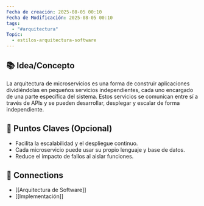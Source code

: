 ```yaml
---
Fecha de creación: 2025-08-05 00:10
Fecha de Modificación: 2025-08-05 00:10
tags:
  - "#arquitectura"
Topic:
  - estilos-arquitectura-software
---
```



## 📚 Idea/Concepto 

La arquitectura de microservicios es una forma de construir aplicaciones dividiéndolas en pequeños servicios independientes, cada uno encargado de una parte específica del sistema. Estos servicios se comunican entre sí a través de APIs y se pueden desarrollar, desplegar y escalar de forma independiente.
## 📌 Puntos Claves (Opcional)
- Facilita la escalabilidad y el despliegue continuo.
- Cada microservicio puede usar su propio lenguaje y base de datos.
- Reduce el impacto de fallos al aislar funciones.

## 🔗 Connections
- [[Arquitectura de Software]]
- [[Implementación]]
